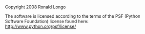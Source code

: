 Copyright 2008 Ronald Longo

The software is licensed according to the terms of the PSF (Python Software Foundation) license found here: http://www.python.org/psf/license/
